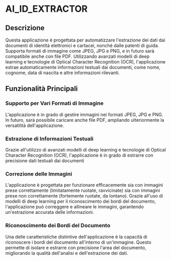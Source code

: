 # AI_ID_EXTRACTOR

## Descrizione
Questa applicazione è progettata per automatizzare l'estrazione dei dati dai documenti di identità elettronici e cartacei, nonché dalle patenti di guida. Supporta formati di immagine come JPEG, JPG e PNG, e in futuro sarà compatibile anche con file PDF. Utilizzando avanzati modelli di deep learning e tecnologie di Optical Character Recognition (OCR), l'applicazione estrae automaticamente informazioni testuali dai documenti, come nome, cognome, data di nascita e altre informazioni rilevanti.

## Funzionalità Principali
### Supporto per Vari Formati di Immagine
L'applicazione è in grado di gestire immagini nei formati JPEG, JPG e PNG. In futuro, sarà possibile caricare anche file PDF, ampliando ulteriormente la versatilità dell'applicazione.

### Estrazione di Informazioni Testuali
Grazie all'utilizzo di avanzati modelli di deep learning e tecnologie di Optical Character Recognition (OCR), l'applicazione è in grado di estrarre con precisione dati testuali dai documenti

### Correzione delle Immagini
L'applicazione è progettata per funzionare efficacemente sia con immagini prese correttamente (limitatamente ruotate, ravvicinate) sia con immagini prese non correttamente (fortemente ruotate, da lontano). Grazie all'uso di modelli di deep learning per il riconoscimento dei bordi del documento, l'applicazione può correggere e allineare le immagini, garantendo un'estrazione accurata delle informazioni.

### Riconoscimento dei Bordi del Documento
Una delle caratteristiche distintive dell'applicazione è la capacità di riconoscere i bordi del documento all'interno di un'immagine. Questo permette di isolare e estrarre con precisione l'area del documento, migliorando la qualità dell'analisi e dell'estrazione dei dati.
